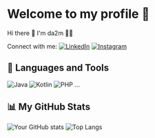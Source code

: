 
# Welcome to my profile 👋

Hi there 👋 I'm da2m 👨‍💻

Connect with me:
[![LinkedIn](https://img.shields.io/badge/LinkedIn-blue?logo=linkedin)](https://www.linkedin.com/in/sudarman-a44a13344/)
[![Instagram](https://img.shields.io/badge/Instagram-pink?logo=instagram)](https://www.instagram.com/da2m_vibes/)

## 🔧 Languages and Tools
![Java](https://img.shields.io/badge/-JavaScript-F7DF1E?logo=javascript&logoColor=black)
![Kotlin](https://img.shields.io/badge/-HTML5-E34F26?logo=html5&logoColor=white)
![PHP](https://img.shields.io/badge/-CSS3-1572B6?logo=css3)
...

## 📊 My GitHub Stats
![Your GitHub stats](https://github-readme-stats.vercel.app/api?username=adamdev&show_icons=true&theme=radical)
![Top Langs](https://github-readme-stats.vercel.app/api/top-langs/?username=adamdev&layout=compact&theme=radical)

